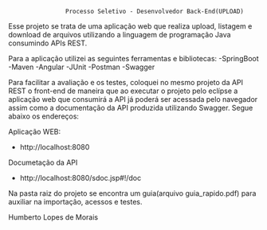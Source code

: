 					Processo Seletivo - Desenvolvedor Back-End(UPLOAD)

Esse projeto se trata de uma aplicação web que realiza upload, listagem e download de
arquivos utilizando a linguagem de programação Java consumindo APIs REST.

Para a aplicação utilizei as seguintes ferramentas e bibliotecas:
-SpringBoot
-Maven
-Angular
-JUnit
-Postman
-Swagger

Para facilitar a avaliação e os testes, coloquei no mesmo projeto da API REST o front-end de maneira que ao executar o projeto pelo eclípse a aplicação web que consumirá a API já poderá ser acessada pelo navegador assim como a documentação da API produzida utilizando Swagger. 
Segue abaixo os endereços:

Aplicação WEB:
- http://localhost:8080

Documetação da API
- http://localhost:8080/sdoc.jsp#!/doc

Na pasta raiz do projeto se encontra um guia(arquivo guia_rapido.pdf) para auxiliar na importação, acessos e testes.

Humberto Lopes de Morais
